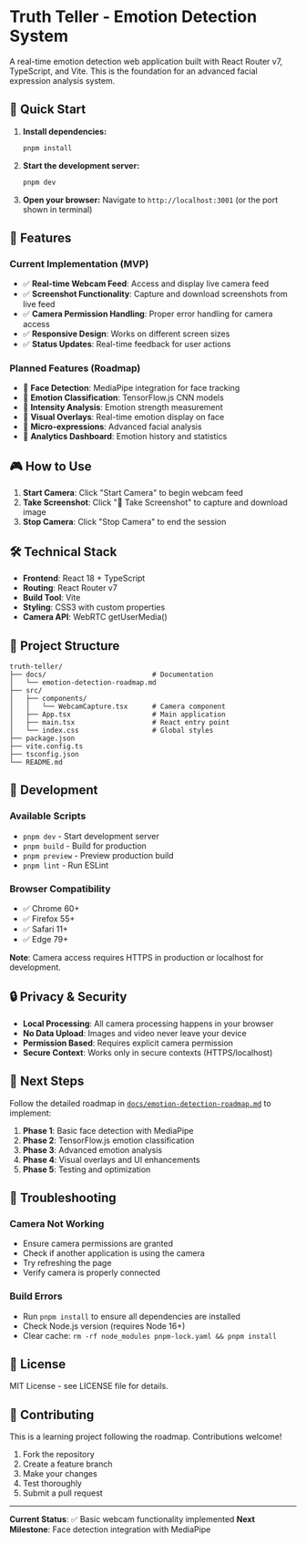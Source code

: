 # Truth Teller - Emotion Detection System

A real-time emotion detection web application built with React Router v7, TypeScript, and Vite. This is the foundation for an advanced facial expression analysis system.

## 🚀 Quick Start

1. **Install dependencies:**
   ```bash
   pnpm install
   ```

2. **Start the development server:**
   ```bash
   pnpm dev
   ```

3. **Open your browser:**
   Navigate to `http://localhost:3001` (or the port shown in terminal)

## 📱 Features

### Current Implementation (MVP)
- ✅ **Real-time Webcam Feed**: Access and display live camera feed
- ✅ **Screenshot Functionality**: Capture and download screenshots from live feed
- ✅ **Camera Permission Handling**: Proper error handling for camera access
- ✅ **Responsive Design**: Works on different screen sizes
- ✅ **Status Updates**: Real-time feedback for user actions

### Planned Features (Roadmap)
- 🔄 **Face Detection**: MediaPipe integration for face tracking
- 🔄 **Emotion Classification**: TensorFlow.js CNN models
- 🔄 **Intensity Analysis**: Emotion strength measurement
- 🔄 **Visual Overlays**: Real-time emotion display on face
- 🔄 **Micro-expressions**: Advanced facial analysis
- 🔄 **Analytics Dashboard**: Emotion history and statistics

## 🎮 How to Use

1. **Start Camera**: Click "Start Camera" to begin webcam feed
2. **Take Screenshot**: Click "📸 Take Screenshot" to capture and download image
3. **Stop Camera**: Click "Stop Camera" to end the session

## 🛠️ Technical Stack

- **Frontend**: React 18 + TypeScript
- **Routing**: React Router v7
- **Build Tool**: Vite
- **Styling**: CSS3 with custom properties
- **Camera API**: WebRTC getUserMedia()

## 📁 Project Structure

```
truth-teller/
├── docs/                          # Documentation
│   └── emotion-detection-roadmap.md
├── src/
│   ├── components/
│   │   └── WebcamCapture.tsx      # Camera component
│   ├── App.tsx                    # Main application
│   ├── main.tsx                   # React entry point
│   └── index.css                  # Global styles
├── package.json
├── vite.config.ts
├── tsconfig.json
└── README.md
```

## 🔧 Development

### Available Scripts

- `pnpm dev` - Start development server
- `pnpm build` - Build for production
- `pnpm preview` - Preview production build
- `pnpm lint` - Run ESLint

### Browser Compatibility

- ✅ Chrome 60+
- ✅ Firefox 55+
- ✅ Safari 11+
- ✅ Edge 79+

**Note**: Camera access requires HTTPS in production or localhost for development.

## 🔒 Privacy & Security

- **Local Processing**: All camera processing happens in your browser
- **No Data Upload**: Images and video never leave your device
- **Permission Based**: Requires explicit camera permission
- **Secure Context**: Works only in secure contexts (HTTPS/localhost)

## 🚧 Next Steps

Follow the detailed roadmap in [`docs/emotion-detection-roadmap.md`](docs/emotion-detection-roadmap.md) to implement:

1. **Phase 1**: Basic face detection with MediaPipe
2. **Phase 2**: TensorFlow.js emotion classification
3. **Phase 3**: Advanced emotion analysis
4. **Phase 4**: Visual overlays and UI enhancements
5. **Phase 5**: Testing and optimization

## 🐛 Troubleshooting

### Camera Not Working
- Ensure camera permissions are granted
- Check if another application is using the camera
- Try refreshing the page
- Verify camera is properly connected

### Build Errors
- Run `pnpm install` to ensure all dependencies are installed
- Check Node.js version (requires Node 16+)
- Clear cache: `rm -rf node_modules pnpm-lock.yaml && pnpm install`

## 📄 License

MIT License - see LICENSE file for details.

## 🤝 Contributing

This is a learning project following the roadmap. Contributions welcome!

1. Fork the repository
2. Create a feature branch
3. Make your changes
4. Test thoroughly
5. Submit a pull request

---

**Current Status**: ✅ Basic webcam functionality implemented
**Next Milestone**: Face detection integration with MediaPipe